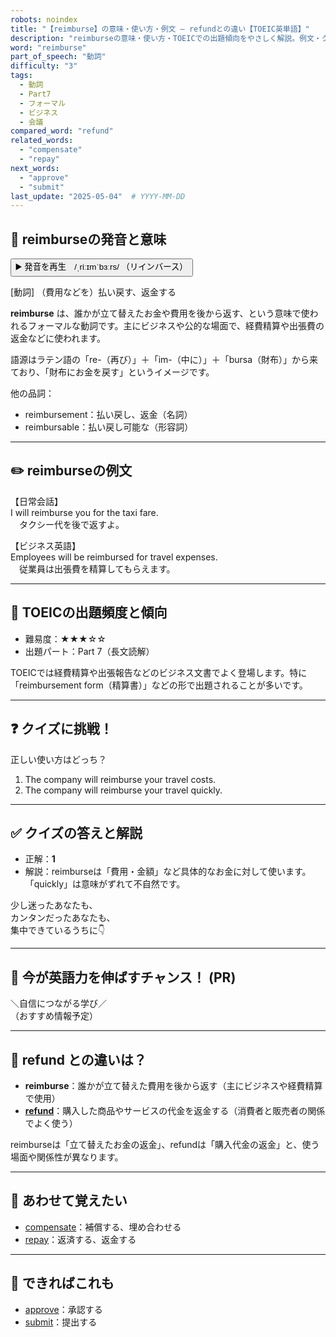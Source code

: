 ```yaml
---
robots: noindex
title: "【reimburse】の意味・使い方・例文 ― refundとの違い【TOEIC英単語】"
description: "reimburseの意味・使い方・TOEICでの出題傾向をやさしく解説。例文・クイズ付きでrefundとの違いもわかりやすく学べます。"
word: "reimburse"
part_of_speech: "動詞"
difficulty: "3"
tags:
  - 動詞
  - Part7
  - フォーマル
  - ビジネス
  - 会議
compared_word: "refund"
related_words:
  - "compensate"
  - "repay"
next_words:
  - "approve"
  - "submit"
last_update: "2025-05-04"  # YYYY-MM-DD
---
```


## 🔰 reimburseの発音と意味

<button class="play-audio" onclick="playTTS('reimburse')">
  <span class="play-audio-main">
    ▶️ 発音を再生　/ˌriːɪmˈbɜːrs/
  </span>
  <span class="play-audio-sub">
    （リインバース）
  </span>
</button>

[動詞] （費用などを）払い戻す、返金する

**reimburse** は、誰かが立て替えたお金や費用を後から返す、という意味で使われるフォーマルな動詞です。主にビジネスや公的な場面で、経費精算や出張費の返金などに使われます。

語源はラテン語の「re-（再び）」＋「im-（中に）」＋「bursa（財布）」から来ており、「財布にお金を戻す」というイメージです。

他の品詞：  
- reimbursement：払い戻し、返金（名詞）
- reimbursable：払い戻し可能な（形容詞）

---

## ✏️ reimburseの例文

【日常会話】  
I will reimburse you for the taxi fare.  
　タクシー代を後で返すよ。

【ビジネス英語】  
Employees will be reimbursed for travel expenses.  
　従業員は出張費を精算してもらえます。

---

## 🎯 TOEICの出題頻度と傾向

- 難易度：★★★☆☆
- 出題パート：Part 7（長文読解）

TOEICでは経費精算や出張報告などのビジネス文書でよく登場します。特に「reimbursement form（精算書）」などの形で出題されることが多いです。

---

## ❓ クイズに挑戦！

正しい使い方はどっち？

1. The company will reimburse your travel costs.  
2. The company will reimburse your travel quickly.

---

## ✅ クイズの答えと解説

- 正解：**1**
- 解説：reimburseは「費用・金額」など具体的なお金に対して使います。「quickly」は意味がずれて不自然です。

少し迷ったあなたも、  
カンタンだったあなたも、  
集中できているうちに👇️

---

## 🚀 今が英語力を伸ばすチャンス！ (PR)

<div class="info-center">
＼自信につながる学び／<br>  
（おすすめ情報予定）
</div>

---

## 🤔  refund との違いは？

- **reimburse**：誰かが立て替えた費用を後から返す（主にビジネスや経費精算で使用）
- **[refund](/word/refund)**：購入した商品やサービスの代金を返金する（消費者と販売者の関係でよく使う）

reimburseは「立て替えたお金の返金」、refundは「購入代金の返金」と、使う場面や関係性が異なります。

---

## 🧩 あわせて覚えたい

- [compensate](/word/compensate)：補償する、埋め合わせる
- [repay](/word/repay)：返済する、返金する

---

## 📖 できればこれも

- [approve](/word/approve)：承認する
- [submit](/word/submit)：提出する

<!-- cvid: aid38_bid18 -->
